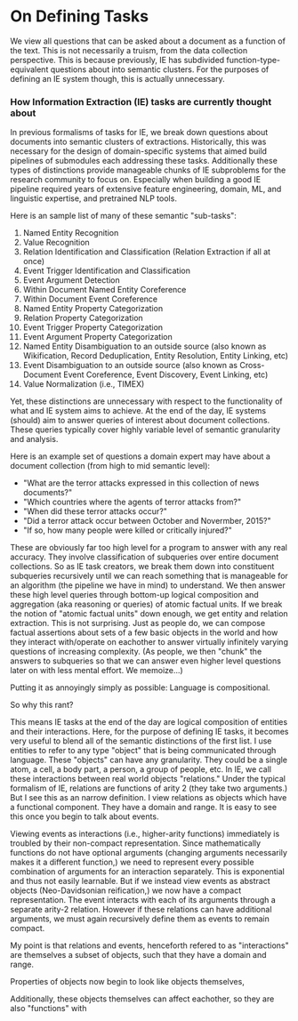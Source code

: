 # On Defining Tasks

We view all questions that can be asked about a document as a function of the text. This is not necessarily a truism, from the data collection perspective. 
This is because previously, IE has subdivided function-type-equivalent questions about into semantic clusters. For the purposes of defining an IE system though, this is actually unnecessary.

### How Information Extraction (IE) tasks are currently thought about

In previous formalisms of tasks for IE, we break down questions about documents into semantic clusters of extractions. 
Historically, this was necessary for the design of domain-specific systems that aimed build pipelines of submodules each addressing these tasks.
Additionally these types of distinctions provide manageable chunks of IE subproblems for the research community to focus on. 
Especially when building a good IE pipeline required years of extensive feature engineering, domain, ML, and linguistic expertise, and pretrained NLP tools.

Here is an sample list of many of these semantic "sub-tasks":

1. Named Entity Recognition
2. Value Recognition
3. Relation Identification and Classification (Relation Extraction if all at once)
4. Event Trigger Identification and Classification
5. Event Argument Detection
6. Within Document Named Entity Coreference
7. Within Document Event Coreference
8. Named Entity Property Categorization
9. Relation Property Categorization
10. Event Trigger Property Categorization
11. Event Argument Property Categorization
12. Named Entity Disambiguation to an outside source (also known as Wikification, Record Deduplication, Entity Resolution, Entity Linking, etc)
13. Event Disambiguation to an outside source (also known as Cross-Document Event Coreference, Event Discovery, Event Linking, etc)
14. Value Normalization (i.e., TIMEX)

Yet, these distinctions are unnecessary with respect to the functionality of what and IE system aims to achieve. 
At the end of the day, IE systems (should) aim to answer queries of interest about document collections.
These queries typically cover highly variable level of semantic granularity and analysis.

Here is an example set of questions a domain expert may have about a document collection (from high to mid semantic level): 

* "What are the terror attacks expressed in this collection of news documents?"
* "Which countries where the agents of terror attacks from?"
* "When did these terror attacks occur?"
* "Did a terror attack occur between October and Novermber, 2015?"
* "If so, how many people were killed or critically injured?"

These are obviously far too high level for a program to answer with any real accuracy. 
They involve classification of subqueries over entire document collections.
So as IE task creators, we break them down into constituent subqueries recursively until we can reach something that is manageable for an algorithm (the pipeline we have in mind) to understand. 
We then answer these high level queries through bottom-up logical composition and aggregation (aka reasoning or queries) of atomic factual units.
If we break the notion of "atomic factual units" down enough, we get entity and relation extraction.
This is not surprising. Just as people do, we can compose factual assertions about sets of a few basic objects in the world 
and how they interact with/operate on eachother to answer virtually infinitely varying questions of increasing complexity.
(As people, we then "chunk" the answers to subqueries so that we can answer even higher level questions later on with less mental effort. We memoize...)

Putting it as annoyingly simply as possible: Language is compositional.

So why this rant?

This means IE tasks at the end of the day are logical composition of entities and their interactions. 
Here, for the purpose of defining IE tasks, it becomes very useful to blend all of the semantic distinctions of the first list.
I use entities to refer to any type "object" that is being communicated through language. These "objects" can have any granularity. 
They could be a single atom, a cell, a body part, a person, a group of people, etc.
In IE, we call these interactions between real world objects "relations." 
Under the typical formalism of IE, relations are functions of arity 2 (they take two arguments.)
But I see this as an narrow definition.
I view relations as objects which have a functional component. They have a domain and range.
It is easy to see this once you begin to talk about events.

Viewing events as interactions (i.e., higher-arity functions) immediately is troubled by their non-compact representation.
Since mathematically functions do not have optional arguments (changing arguments necessarily makes it a different function,)
we need to represent every possible combination of arguments for an interaction separately. This is exponential and thus not easily learnable.
But if we instead view events as abstract objects (Neo-Davidsonian reification,) we now have a compact representation. 
The event interacts with each of its arguments through a separate arity-2 relation.
However if these relations can have additional arguments, we must again recursively define them as events to remain compact.

My point is that relations and events, henceforth refered to as "interactions" are themselves a subset of objects, such that they have a domain and range.

Properties of objects now begin to look like objects themselves, 

Additionally, these objects themselves can affect eachother, so they are also "functions" with 
